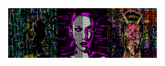   <body style="display: flex; align-items: center; justify-content: center;">
    <div style="display: grid; grid-template-columns: auto auto auto; margin: auto auto;">
      <img src="image1.gif" width="100" height="100"/>
      <img src="image3.gif" width="100" height="100"/>
      <img src="image2.gif" width="100" height="100"/>
    </div>
  <body>
